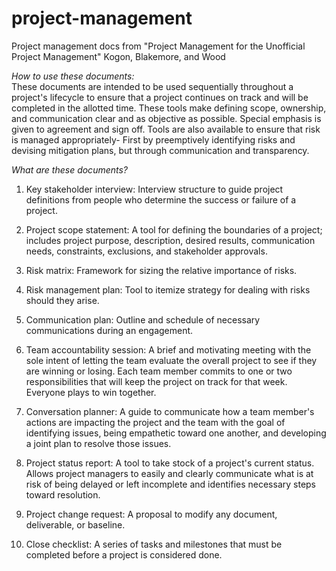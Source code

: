 # project-management
Project management docs from "Project Management for the Unofficial Project Management" Kogon, Blakemore, and Wood

_How to use these documents:_  
These documents are intended to be used sequentially throughout a project's lifecycle to ensure that a project continues on track and will be completed in the allotted time. These tools make defining scope, ownership, and communication clear and as objective as possible. Special emphasis is given to agreement and sign off. Tools are also available to ensure that risk is managed appropriately- First by preemptively identifying risks and devising mitigation plans, but through communication and transparency.

_What are these documents?_

1. Key stakeholder interview: Interview structure to guide project definitions from people who determine the success or failure of a project.

2. Project scope statement: A tool for defining the boundaries of a project; includes project purpose, description, desired results, communication needs, constraints, exclusions, and stakeholder approvals.

3. Risk matrix: Framework for sizing the relative importance of risks.

4. Risk management plan: Tool to itemize strategy for dealing with risks should they arise.

5. Communication plan: Outline and schedule of necessary communications during an engagement.

6. Team accountability session: A brief and motivating meeting with the sole intent of letting the team evaluate the overall project to see if they are winning or losing. Each team member commits to one or two responsibilities that will keep the project on track for that week. Everyone plays to win together.

7. Conversation planner: A guide to communicate how a team member's actions are impacting the project and the team with the goal of identifying issues, being empathetic toward one another, and developing a joint plan to resolve those issues.

8. Project status report: A tool to take stock of a project's current status. Allows project managers to easily and clearly communicate what is at risk of being delayed or left incomplete and identifies necessary steps toward resolution.

9. Project change request: A proposal to modify any document, deliverable, or baseline.

10. Close checklist: A series of tasks and milestones that must be completed before a project is considered done.
